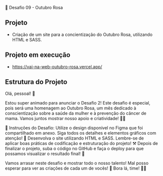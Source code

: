 📌 Desafio 09 - Outubro Rosa

## Projeto ##
- Criação de um site para a concientização do Outubro Rosa, utilizando HTML  e SASS.

## Projeto em execução ##
- https://vai-na-web-outubro-rosa.vercel.app/

## Estrutura do Projeto ##
  
Olá, pessoal! 🌟

Estou super animado para anunciar o Desafio 2! Este desafio é especial, pois será uma homenagem ao Outubro Rosa, um mês dedicado à conscientização sobre a saúde da mulher e à prevenção do câncer de mama. Vamos juntos mostrar nosso apoio e criatividade! 💪💕

  📝 Instruções do Desafio:
  Utilize o design disponível no Figma que foi compartilhado em anexo. Siga todos os detalhes e elementos gráficos com atenção!  🧐
  Desenvolva o site utilizando HTML  e SASS. Lembre-se de aplicar boas práticas de codificação e estruturação do projeto!  ⚒️
  Depois de finalizar o projeto, suba o código no GitHub e faça o deploy para que possamos visualizar o resultado final!  🤩

Vamos arrasar neste desafio e mostrar todo o nosso talento! Mal posso esperar para ver as criações de cada um de vocês! 🌟
Bora lá, time! 💪💖